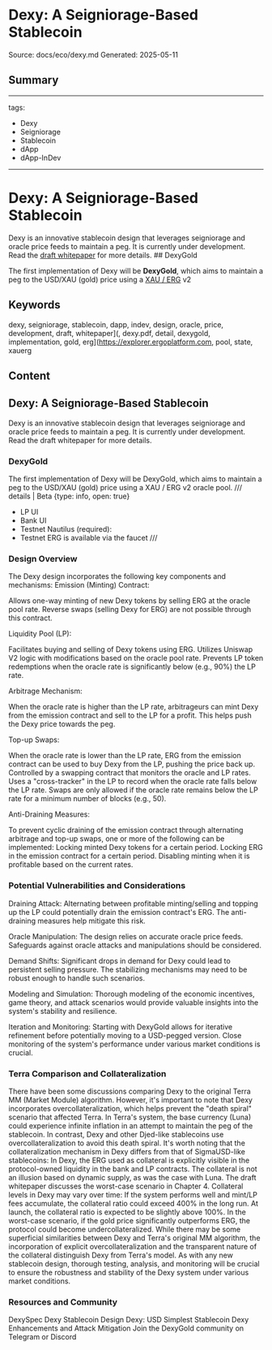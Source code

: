 # Dexy: A Seigniorage-Based Stablecoin
Source: docs/eco/dexy.md
Generated: 2025-05-11

## Summary
---
tags:
  - Dexy
  - Seigniorage
  - Stablecoin
  - dApp
  - dApp-InDev
---

# Dexy: A Seigniorage-Based Stablecoin

Dexy is an innovative stablecoin design that leverages seigniorage and oracle price feeds to maintain a peg. It is currently under development. Read the [draft whitepaper](../assets/pdf/dexy.pdf) for more details. ## DexyGold

The first implementation of Dexy will be **DexyGold**, which aims to maintain a peg to the USD/XAU (gold) price using a [XAU / ERG](https://explorer.ergoplatform.com/en/oracle-pool-state/xauerg) v2

## Keywords
dexy, seigniorage, stablecoin, dapp, indev, design, oracle, price, development, draft, whitepaper](, dexy.pdf, detail, dexygold, implementation, gold, erg](https://explorer.ergoplatform.com, pool, state, xauerg

## Content
## Dexy: A Seigniorage-Based Stablecoin
Dexy is an innovative stablecoin design that leverages seigniorage and oracle price feeds to maintain a peg. It is currently under development.
Read the draft whitepaper for more details.

### DexyGold
The first implementation of Dexy will be DexyGold, which aims to maintain a peg to the USD/XAU (gold) price using a XAU / ERG v2 oracle pool.
/// details | Beta
    {type: info, open: true}
- LP UI
- Bank UI
- Testnet Nautilus (required):
- Testnet ERG is available via the faucet
///

### Design Overview
The Dexy design incorporates the following key components and mechanisms:
Emission (Minting) Contract: 

Allows one-way minting of new Dexy tokens by selling ERG at the oracle pool rate.
Reverse swaps (selling Dexy for ERG) are not possible through this contract.



Liquidity Pool (LP):

Facilitates buying and selling of Dexy tokens using ERG.
Utilizes Uniswap V2 logic with modifications based on the oracle pool rate.
Prevents LP token redemptions when the oracle rate is significantly below (e.g., 90%) the LP rate.



Arbitrage Mechanism:

When the oracle rate is higher than the LP rate, arbitrageurs can mint Dexy from the emission contract and sell to the LP for a profit.
This helps push the Dexy price towards the peg.



Top-up Swaps:

When the oracle rate is lower than the LP rate, ERG from the emission contract can be used to buy Dexy from the LP, pushing the price back up.
Controlled by a swapping contract that monitors the oracle and LP rates.
Uses a "cross-tracker" in the LP to record when the oracle rate falls below the LP rate.
Swaps are only allowed if the oracle rate remains below the LP rate for a minimum number of blocks (e.g., 50).



Anti-Draining Measures:

To prevent cyclic draining of the emission contract through alternating arbitrage and top-up swaps, one or more of the following can be implemented:
Locking minted Dexy tokens for a certain period.
Locking ERG in the emission contract for a certain period.
Disabling minting when it is profitable based on the current rates.

### Potential Vulnerabilities and Considerations
Draining Attack: Alternating between profitable minting/selling and topping up the LP could potentially drain the emission contract's ERG. The anti-draining measures help mitigate this risk.


Oracle Manipulation: The design relies on accurate oracle price feeds. Safeguards against oracle attacks and manipulations should be considered.


Demand Shifts: Significant drops in demand for Dexy could lead to persistent selling pressure. The stabilizing mechanisms may need to be robust enough to handle such scenarios.


Modeling and Simulation: Thorough modeling of the economic incentives, game theory, and attack scenarios would provide valuable insights into the system's stability and resilience.


Iteration and Monitoring: Starting with DexyGold allows for iterative refinement before potentially moving to a USD-pegged version. Close monitoring of the system's performance under various market conditions is crucial.

### Terra Comparison and Collateralization
There have been some discussions comparing Dexy to the original Terra MM (Market Module) algorithm. However, it's important to note that Dexy incorporates overcollateralization, which helps prevent the "death spiral" scenario that affected Terra.
In Terra's system, the base currency (Luna) could experience infinite inflation in an attempt to maintain the peg of the stablecoin. In contrast, Dexy and other Djed-like stablecoins use overcollateralization to avoid this death spiral.
It's worth noting that the collateralization mechanism in Dexy differs from that of SigmaUSD-like stablecoins:
In Dexy, the ERG used as collateral is explicitly visible in the protocol-owned liquidity in the bank and LP contracts.
The collateral is not an illusion based on dynamic supply, as was the case with Luna.
The draft whitepaper discusses the worst-case scenario in Chapter 4.
Collateral levels in Dexy may vary over time:
If the system performs well and mint/LP fees accumulate, the collateral ratio could exceed 400% in the long run.
At launch, the collateral ratio is expected to be slightly above 100%.
In the worst-case scenario, if the gold price significantly outperforms ERG, the protocol could become undercollateralized.
While there may be some superficial similarities between Dexy and Terra's original MM algorithm, the incorporation of explicit overcollateralization and the transparent nature of the collateral distinguish Dexy from Terra's model.
As with any new stablecoin design, thorough testing, analysis, and monitoring will be crucial to ensure the robustness and stability of the Dexy system under various market conditions.

### Resources and Community
DexySpec
Dexy Stablecoin Design
Dexy: USD Simplest Stablecoin
Dexy Enhancements and Attack Mitigation
Join the DexyGold community on Telegram or Discord

